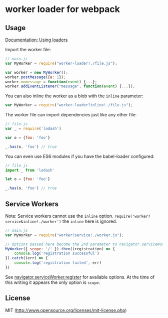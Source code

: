 # worker loader for webpack

## Usage

[Documentation: Using loaders](http://webpack.github.io/docs/using-loaders.html)

Import the worker file:

``` javascript
// main.js
var MyWorker = require("worker-loader!./file.js");

var worker = new MyWorker();
worker.postMessage({a: 1});
worker.onmessage = function(event) {...};
worker.addEventListener("message", function(event) {...});
```

You can also inline the worker as a blob with the `inline` parameter:
``` javascript
var MyWorker = require("worker-loader?inline!./file.js");
```


The worker file can import dependencies just like any other file:

``` javascript
// file.js
var _ = require('lodash')

var o = {foo: 'foo'}

_.has(o, 'foo') // true
```

You can even use ES6 modules if you have the babel-loader configured:

``` javascript
// file.js
import _ from 'lodash'

let o = {foo: 'foo'}

_.has(o, 'foo') // true
```

## Service Workers

Note: Service workers cannot use the `inline` option. `require('worker?service&inline!./worker')` the `inline` here is ignored.

``` javascript
// main.js
var MyWorker = require("worker?service!./worker.js");

// Options passed here become the 2nd parameter to navigator.serviceWorker.register
MyWorker({ scope: '/' }).then((registration) => {
    console.log('registration successful')
}).catch((err) => {
    console.log('registration failed', err)
})
```

See [navigator.serviceWorker.register](https://developer.mozilla.org/en-US/docs/Web/API/ServiceWorkerContainer/register) for available options. At the time of this writing it appears the only option is `scope`.


## License

MIT (http://www.opensource.org/licenses/mit-license.php)
